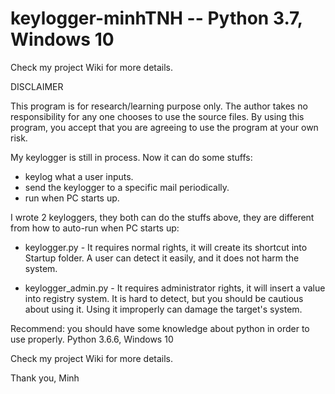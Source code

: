 # keylogger-minhTNH -- Python 3.7, Windows 10
Check my project Wiki for more details.

DISCLAIMER

This program is for research/learning purpose only. The author takes no responsibility for any one chooses to use the source files. By using this program, you accept that you are agreeing to use the program at your own risk.

My keylogger is still in process. Now it can do some stuffs:

- keylog what a user inputs.
- send the keylogger to a specific mail periodically.
- run when PC starts up.

I wrote 2 keyloggers, they both can do the stuffs above, they are different from how to auto-run when PC starts up:

- keylogger.py - It requires normal rights, it will create its shortcut into Startup folder. A user can detect it easily, and it does not harm the system.

- keylogger_admin.py - It requires administrator rights, it will insert a value into registry system. It is hard to detect, but you should be cautious about using it. Using it improperly can damage the target's system.

Recommend: you should have some knowledge about python in order to use properly.
Python 3.6.6, Windows 10

Check my project Wiki for more details.

Thank you,
Minh
